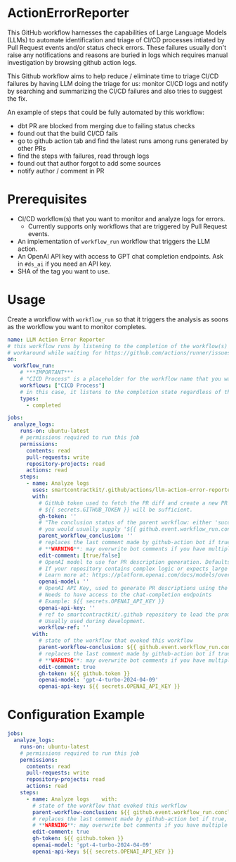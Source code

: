 # ActionErrorReporter

This GitHub workflow harnesses the capabilities of Large Language Models (LLMs) to automate identification and triage of CI/CD processes intiated by Pull Request events and/or status check errors. These failures usually don't raise any notifications and reasons are buried in logs which requires manual investigation by browsing github action logs. 

This Github workflow aims to help reduce / eliminate time to triage CI/CD failures by having LLM doing the triage for us: monitor CI/CD logs and notify by searching and summarizing the CI/CD failures and also tries to suggest the fix.

An example of steps that could be fully automated by this workflow:
- dbt PR are blocked from merging due to failing status checks
- found out that the build CI/CD fails
- go to github action tab and find the latest runs among runs generated by other PRs
- find the steps with failures, read through logs
- found out that author forgot to add some sources
- notify author / comment in PR

# Prerequisites
- CI/CD workflow(s) that you want to monitor and analyze logs for errors.
  - Currently supports only workflows that are triggered by Pull Request events.
- An implementation of `workflow_run` workflow that triggers the LLM action.
- An OpenAI API key with access to GPT chat completion endpoints. Ask in `#ds_ai` if you need an API key.
- SHA of the tag you want to use.


# Usage
Create a workflow with `workflow_run` so that it triggers the analysis as soons as the workflow you want to monitor completes.
```yaml
name: LLM Action Error Reporter
# this workflow runs by listening to the completion of the workflow(s) specified in the `workflows` field
# workaround while waiting for https://github.com/actions/runner/issues/886 (gh run view can't run in currently running workflow)
on:
  workflow_run:
    # ***IMPORTANT*** 
    # "CICD Process" is a placeholder for the workflow name that you want to monitor
    workflows: ["CICD Process"]
    # in this case, it listens to the completion state regardless of the outcome as we want to listen to both failure and success
    types:
      - completed

jobs:
  analyze_logs:
    runs-on: ubuntu-latest
    # permissions required to run this job
    permissions:
      contents: read
      pull-requests: write
      repository-projects: read
      actions: read
    steps:
      - name: Analyze logs
        uses: smartcontractkit/.github/actions/llm-action-error-reporter@[SHA] # points to a specific tag like llm-action-error-reporter@0.1.0
        with:
          # GitHub token used to fetch the PR diff and create a new PR comment.
          # ${{ secrets.GITHUB_TOKEN }} will be sufficient.
          gh-token: ''
          # "The conclusion status of the parent workflow: either 'success' or 'failure'"
          # you would usually supply '${{ github.event.workflow_run.conclusion }}' here
          parent_workflow_conclusion: ''
          # replaces the last comment made by github-action bot if true, creates another comment otherwise
          # **WARNING**: may overwrite bot comments if you have multiple workflows that comments on the PR
          edit-comment: [true/false]
          # OpenAI model to use for PR description generation. Defaults to 'gpt-3.5-turbo-0125'.
          # If your repository contains complex logic or expects large diffs, use 'gpt-4-turbo-2024-04-09' or newer.
          # Learn more at: https://platform.openai.com/docs/models/overview
          openai-model: ''
          # OpenAI API Key, used to generate PR descriptions using the GPT model.
          # Needs to have access to the chat-completion endpoints
          # Example: ${{ secrets.OPENAI_API_KEY }}
          openai-api-key: ''
          # ref to smartcontractkit/.github repository to load the prompt from. Defaults to main.
          # Usually used during development.
          workflow-ref: ''
        with:
          # state of the workflow that evoked this workflow
          parent-workflow-conclusion: ${{ github.event.workflow_run.conclusion }}
          # replaces the last comment made by github-action bot if true, creates another comment otherwise
          # **WARNING**: may overwrite bot comments if you have multiple workflows that comments on the PR
          edit-comment: true
          gh-token: ${{ github.token }}
          openai-model: 'gpt-4-turbo-2024-04-09'
          openai-api-key: ${{ secrets.OPENAI_API_KEY }}
```

# Configuration Example
```yaml
jobs:
  analyze_logs:
    runs-on: ubuntu-latest
    # permissions required to run this job
    permissions:
      contents: read
      pull-requests: write
      repository-projects: read
      actions: read
    steps:
      - name: Analyze logs    with:
        # state of the workflow that evoked this workflow
        parent-workflow-conclusion: ${{ github.event.workflow_run.conclusion }}
        # replaces the last comment made by github-action bot if true, creates another comment otherwise
        # **WARNING**: may overwrite bot comments if you have multiple workflows that comments on the PR
        edit-comment: true
        gh-token: ${{ github.token }}
        openai-model: 'gpt-4-turbo-2024-04-09'
        openai-api-key: ${{ secrets.OPENAI_API_KEY }}
```
